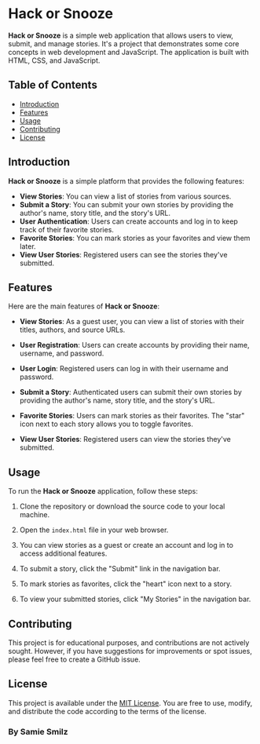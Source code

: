 # Hack or Snooze

**Hack or Snooze** is a simple web application that allows users to view, submit, and manage stories. It's a project that demonstrates some core concepts in web development and JavaScript. The application is built with HTML, CSS, and JavaScript.

## Table of Contents

- [Introduction](#introduction)
- [Features](#features)
- [Usage](#usage)
- [Contributing](#contributing)
- [License](#license)

## Introduction

**Hack or Snooze** is a simple platform that provides the following features:

- **View Stories**: You can view a list of stories from various sources.
- **Submit a Story**: You can submit your own stories by providing the author's name, story title, and the story's URL.
- **User Authentication**: Users can create accounts and log in to keep track of their favorite stories.
- **Favorite Stories**: You can mark stories as your favorites and view them later.
- **View User Stories**: Registered users can see the stories they've submitted.

## Features

Here are the main features of **Hack or Snooze**:

- **View Stories**: As a guest user, you can view a list of stories with their titles, authors, and source URLs.

- **User Registration**: Users can create accounts by providing their name, username, and password.

- **User Login**: Registered users can log in with their username and password.

- **Submit a Story**: Authenticated users can submit their own stories by providing the author's name, story title, and the story's URL.

- **Favorite Stories**: Users can mark stories as their favorites. The "star" icon next to each story allows you to toggle favorites.

- **View User Stories**: Registered users can view the stories they've submitted.

## Usage

To run the **Hack or Snooze** application, follow these steps:

1. Clone the repository or download the source code to your local machine.

2. Open the `index.html` file in your web browser.

3. You can view stories as a guest or create an account and log in to access additional features.

4. To submit a story, click the "Submit" link in the navigation bar.

5. To mark stories as favorites, click the "heart" icon next to a story.

6. To view your submitted stories, click "My Stories" in the navigation bar.

## Contributing

This project is for educational purposes, and contributions are not actively sought. However, if you have suggestions for improvements or spot issues, please feel free to create a GitHub issue.

## License

This project is available under the [MIT License](LICENSE). You are free to use, modify, and distribute the code according to the terms of the license.

### By Samie Smilz
